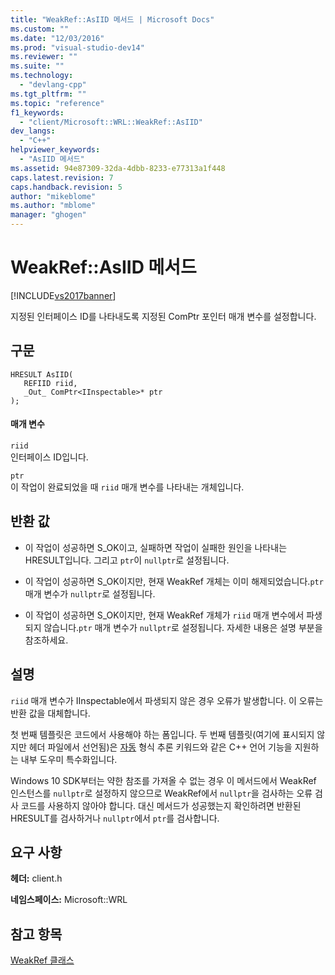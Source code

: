 ```yaml
---
title: "WeakRef::AsIID 메서드 | Microsoft Docs"
ms.custom: ""
ms.date: "12/03/2016"
ms.prod: "visual-studio-dev14"
ms.reviewer: ""
ms.suite: ""
ms.technology: 
  - "devlang-cpp"
ms.tgt_pltfrm: ""
ms.topic: "reference"
f1_keywords: 
  - "client/Microsoft::WRL::WeakRef::AsIID"
dev_langs: 
  - "C++"
helpviewer_keywords: 
  - "AsIID 메서드"
ms.assetid: 94e87309-32da-4dbb-8233-e77313a1f448
caps.latest.revision: 7
caps.handback.revision: 5
author: "mikeblome"
ms.author: "mblome"
manager: "ghogen"
---
```

# WeakRef::AsIID 메서드
[!INCLUDE[vs2017banner](../assembler/inline/includes/vs2017banner.md)]

지정된 인터페이스 ID를 나타내도록 지정된 ComPtr 포인터 매개 변수를 설정합니다.  
  
## 구문  
  
```  
HRESULT AsIID(  
   REFIID riid,  
   _Out_ ComPtr<IInspectable>* ptr  
);  
```  
  
#### 매개 변수  
 `riid`  
 인터페이스 ID입니다.  
  
 `ptr`  
 이 작업이 완료되었을 때 `riid` 매개 변수를 나타내는 개체입니다.  
  
## 반환 값  
  
-   이 작업이 성공하면 S\_OK이고, 실패하면 작업이 실패한 원인을 나타내는 HRESULT입니다. 그리고 `ptr`이 `nullptr`로 설정됩니다.  
  
-   이 작업이 성공하면 S\_OK이지만, 현재 WeakRef 개체는 이미 해제되었습니다.`ptr` 매개 변수가 `nullptr`로 설정됩니다.  
  
-   이 작업이 성공하면 S\_OK이지만, 현재 WeakRef 개체가 `riid` 매개 변수에서 파생되지 않습니다.`ptr` 매개 변수가 `nullptr`로 설정됩니다. 자세한 내용은 설명 부분을 참조하세요.  
  
## 설명  
 `riid` 매개 변수가 IInspectable에서 파생되지 않은 경우 오류가 발생합니다. 이 오류는 반환 값을 대체합니다.  
  
 첫 번째 템플릿은 코드에서 사용해야 하는 폼입니다. 두 번째 템플릿\(여기에 표시되지 않지만 헤더 파일에서 선언됨\)은 [자동](../cpp/auto-cpp.md) 형식 추론 키워드와 같은 C\+\+ 언어 기능을 지원하는 내부 도우미 특수화입니다.  
  
 Windows 10 SDK부터는 약한 참조를 가져올 수 없는 경우 이 메서드에서 WeakRef 인스턴스를 `nullptr`로 설정하지 않으므로 WeakRef에서 `nullptr`을 검사하는 오류 검사 코드를 사용하지 않아야 합니다. 대신 메서드가 성공했는지 확인하려면 반환된 HRESULT를 검사하거나 `nullptr`에서 `ptr`를 검사합니다.  
  
## 요구 사항  
 **헤더:** client.h  
  
 **네임스페이스:** Microsoft::WRL  
  
## 참고 항목  
 [WeakRef 클래스](../windows/weakref-class.md)
